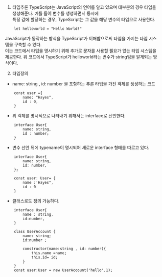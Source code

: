 1. 타입추론
   TypeScript는 JavaScript의 언어를 알고 있으며 대부분의 경우 타입을 생성해준다. 예를 들어 변수를 생성하면서 동시에  
   특정 값에 할당하는 경우, TypeScript는 그 값을 해당 변수의 타입으로 사용한다.

```
    let helloworld = "Hello World!"
```

JavaScript가 동작하는 방식을 TypeScript가 이해함으로써 타입을 가지는 타입 시스템을 구축할 수 있다.  
이는 코드에서 타입을 명시하기 위해 추가로 문자를 사용할 필요가 없는 타입 시스템을 제공한다.
위 코드에서 TypeScript가 helloworld라는 변수가 string임을 알게되는 방식이다.

2. 타입정의

- name: string , id: number 을 포함하는 추론 타입을 가진 객체를 생성하는 코드

```
    const user ={
        name: "Hayes",
        id : 0,
    }
```

- 위 객체를 명시적으로 나타내기 위해서는 interface로 선언한다.

```
    interface User{
        name: string,
        id : number;
    }
```

- 변수 선언 뒤에 typename이 명시되어 새로운 interface 형태를 따르고 있다.

```
    interface User{
        name: string,
        id: number,
    };

    const user: User= {
        name :'Hayes",
        id : 0
    }
```

- 클래스로도 정의 가능하다.

```
    interface User{
        name : string,
        id:number,
    }

    class UserAccount {
        name: string;
        id:number ;

        constructor(name:string , id: number){
            this.name =name;
            this.id= id;
        }
    }
    const user:User = new UserAccount('hello',1);
```
